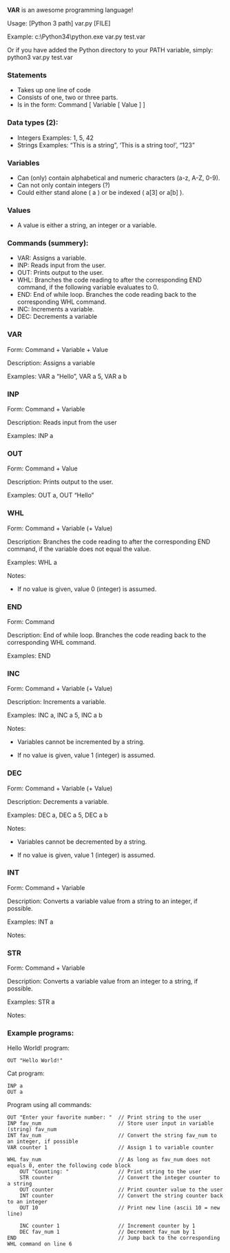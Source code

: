**VAR** is an awesome programming language!

Usage:      [Python 3 path] var.py [FILE]

Example:    c:\Python34\python.exe var.py test.var

Or if you have added the Python directory to your PATH variable, simply: python3 var.py test.var


### Statements
-   Takes up one line of code
-   Consists of one, two or three parts. 
-   Is in the form: Command [ Variable [ Value ] ]

### Data types (2):
-   Integers
Examples: 1, 5, 42
-   Strings
Examples: “This is a string”, ‘This is a string too!’, “123”

### Variables
-   Can (only) contain alphabetical and numeric characters (a-z, A-Z, 0-9).
-   Can not only contain integers (?)
-   Could either stand alone ( a ) or be indexed ( a[3] or a[b] ). 

### Values
-   A value is either a string, an integer or a variable.

### Commands (summery):
-   VAR: Assigns a variable.
-   INP: Reads input from the user.
-   OUT: Prints output to the user.
-   WHL: Branches the code reading to after the corresponding END command, if the following variable evaluates to 0. 
-   END: End of while loop. Branches the code reading back to the corresponding WHL command. 
-   INC: Increments a variable.
-   DEC: Decrements a variable

### VAR

Form: Command + Variable + Value

Description: Assigns a variable

Examples: VAR a “Hello”, VAR a 5, VAR a b

### INP

Form: Command + Variable

Description: Reads input from the user

Examples: INP a

### OUT 

Form: Command + Value

Description: Prints output to the user.

Examples: OUT a, OUT “Hello”

### WHL

Form: Command + Variable (+ Value)

Description: Branches the code reading to after the corresponding END command, if the variable does not equal the value.

Examples: WHL a

Notes: 

- If no value is given, value 0 (integer) is assumed.

### END

Form: Command

Description: End of while loop. Branches the code reading back to the corresponding WHL command.

Examples: END


### INC

Form: Command + Variable (+ Value)

Description: Increments a variable.

Examples: INC a, INC a 5, INC a b

Notes: 

- Variables cannot be incremented by a string. 

- If no value is given, value 1 (integer) is assumed.

### DEC 

Form: Command + Variable (+ Value)

Description: Decrements a variable.

Examples: DEC a, DEC a 5, DEC a b

Notes: 

- Variables cannot be decremented by a string. 

- If no value is given, value 1 (integer) is assumed.

### INT 

Form: Command + Variable

Description: Converts a variable value from a string to an integer, if possible. 

Examples: INT a

Notes: 

### STR 

Form: Command + Variable

Description: Converts a variable value from an integer to a string, if possible. 

Examples: STR a

Notes: 


### Example programs:

Hello World! program:
```
OUT "Hello World!"
```

Cat program:
```
INP a
OUT a 
```

Program using all commands:
```
OUT "Enter your favorite number: "  // Print string to the user
INP fav_num                         // Store user input in variable (string) fav_num
INT fav_num                         // Convert the string fav_num to an integer, if possible
VAR counter 1                       // Assign 1 to variable counter

WHL fav_num                         // As long as fav_num does not equals 0, enter the following code block
    OUT "Counting: "                // Print string to the user
    STR counter                     // Convert the integer counter to a string
    OUT counter                     // Print counter value to the user
    INT counter                     // Convert the string counter back to an integer
    OUT 10                          // Print new line (ascii 10 = new line)

    INC counter 1                   // Increment counter by 1
    DEC fav_num 1                   // Decrement fav_num by 1
END                                 // Jump back to the corresponding WHL command on line 6
```
